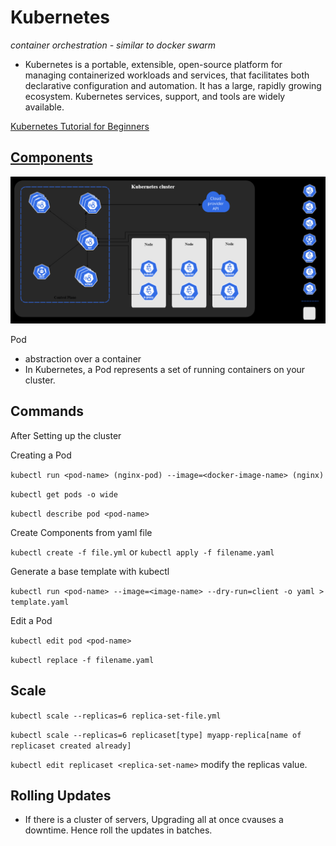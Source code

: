 # Kubernetes
*container orchestration - similar to docker swarm*

 - Kubernetes is a portable, extensible, open-source platform for managing containerized workloads and services, that facilitates both declarative configuration and automation. It has a large, rapidly growing ecosystem. Kubernetes services, support, and tools are widely available.

[Kubernetes Tutorial for Beginners](https://youtu.be/X48VuDVv0do)

## [Components](https://kubernetes.io/docs/concepts/overview/components)

![](kubernetes-components.png)

Pod
  -  abstraction over a container
  -  In Kubernetes, a Pod represents a set of running containers on your cluster.



## Commands

After Setting up the cluster

Creating a Pod

`kubectl run <pod-name> (nginx-pod) --image=<docker-image-name> (nginx)`  

`kubectl get pods -o wide`

`kubectl describe pod <pod-name>`

Create Components from yaml file

`kubectl create -f file.yml` or `kubectl apply -f filename.yaml`

Generate a base template with kubectl

`kubectl run <pod-name> --image=<image-name> --dry-run=client -o yaml > template.yaml`


Edit a Pod

`kubectl edit pod <pod-name>`

`kubectl replace -f filename.yaml`

## Scale
`kubectl scale --replicas=6 replica-set-file.yml`

`kubectl scale --replicas=6 replicaset[type] myapp-replica[name of replicaset created already]`

`kubectl edit replicaset <replica-set-name>` modify the replicas value.

## Rolling Updates
  -  If there is a cluster of servers, Upgrading all at once cvauses a downtime. Hence roll the updates in batches.




